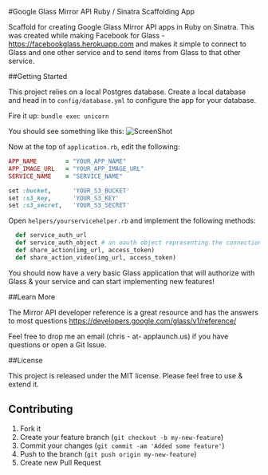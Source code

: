 #Google Glass Mirror API Ruby / Sinatra Scaffolding App

Scaffold for creating Google Glass Mirror API apps in Ruby on Sinatra. 
This was created while making Facebook for Glass - https://facebookglass.herokuapp.com and makes it simple to connect to Glass and one other service and to send items from Glass to that other service.

##Getting Started

This project relies on a local Postgres database. 
Create a local database and head in to `config/database.yml` to configure the app for your database.

Fire it up:
`bundle exec unicorn`

You should see something like this:
![ScreenShot](http://www.chrismaddern.com/images/google-glass-mirror-app-screen.png)

Now at the top of `application.rb`, edit the following:

  ```ruby
  APP_NAME        = "YOUR_APP_NAME"
  APP_IMAGE_URL   = "YOUR_APP_IMAGE_URL"
  SERVICE_NAME    = "SERVICE_NAME"

  set :bucket,      'YOUR_S3_BUCKET'
  set :s3_key,      'YOUR_S3_KEY'
  set :s3_secret,   'YOUR_S3_SECRET'
  ```
Open `helpers/yourservicehelper.rb` and implement the following methods:

```ruby
  def service_auth_url
  def service_auth_object # an oauth object representing the connection to the service you're using
  def share_action(img_url, access_token)
  def share_action_video(img_url, access_token)
```

You should now have a very basic Glass application that will authorize with Glass & your service and can start implementing new features!


##Learn More

The Mirror API developer reference is a great resource and has the answers to most questions
https://developers.google.com/glass/v1/reference/

Feel free to drop me an email (chris - at- applaunch.us) if you have questions or open a Git Issue.

##License

This project is released under the MIT license. Please feel free to use & extend it.

## Contributing

1. Fork it
2. Create your feature branch (`git checkout -b my-new-feature`)
3. Commit your changes (`git commit -am 'Added some feature'`)
4. Push to the branch (`git push origin my-new-feature`)
5. Create new Pull Request
